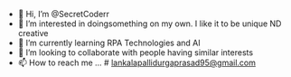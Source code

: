 - 👋 Hi, I’m @SecretCoderr
- 👀 I’m interested in doingsomething on my own. I like it to be unique ND creative
- 🌱 I’m currently learning RPA Technologies and AI
- 💞️ I’m looking to collaborate with people having similar interests
- 📫 How to reach me ... # lankalapallidurgaprasad95@gmail.com

<!---
SecretCoderr/SecretCoderr is a ✨ special ✨ repository because its `README.md` (this file) appears on your GitHub profile.
You can click the Preview link to take a look at your changes.
--->

